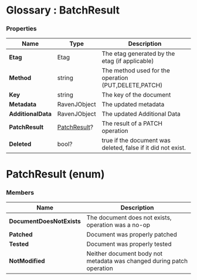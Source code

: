 ﻿# Glossary : BatchResult

### Properties

| Name | Type | Description |
| ------------- | ------------- | ----- |
| **Etag** | Etag | The etag generated by the etag (if applicable) |
| **Method** | string | The method used for the operation (PUT,DELETE,PATCH) |
| **Key** | string | The key of the document |
| **Metadata** | RavenJObject | The updated metadata |
| **AdditionalData** | RavenJObject | The updated Additional Data |
| **PatchResult** | [PatchResult](../glossary/batch-result#patchresult-enum)? | The result of a PATCH operation |
| **Deleted** | bool? | true if the document was deleted, false if it did not exist. |

# PatchResult (enum)

### Members

| Name | Description |
| ---- | ----- |
| **DocumentDoesNotExists** | The document does not exists, operation was a no-op |
| **Patched** | Document was properly patched |
| **Tested** | Document was properly tested |
| **NotModified** | Neither document body not metadata was changed during patch operation |
